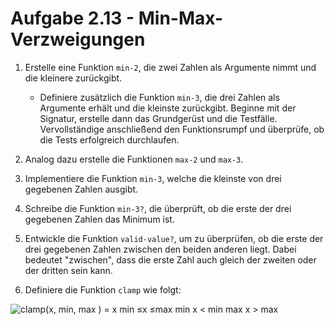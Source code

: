 # Aufgabe 2.13 - Min-Max-Verzweigungen

1. Erstelle eine Funktion `min-2`, die zwei Zahlen als Argumente nimmt und die kleinere zurückgibt.

   - Definiere zusätzlich die Funktion `min-3`, die drei Zahlen als Argumente erhält und die kleinste zurückgibt. Beginne mit der Signatur, erstelle dann das Grundgerüst und die Testfälle. Vervollständige anschließend den Funktionsrumpf und überprüfe, ob die Tests erfolgreich durchlaufen.

2. Analog dazu erstelle die Funktionen `max-2` und `max-3`.

3. Implementiere die Funktion `min-3`, welche die kleinste von drei gegebenen Zahlen ausgibt.

4. Schreibe die Funktion `min-3?`, die überprüft, ob die erste der drei gegebenen Zahlen das Minimum ist.

5. Entwickle die Funktion `valid-value?`, um zu überprüfen, ob die erste der drei gegebenen Zahlen zwischen den beiden anderen liegt. Dabei bedeutet "zwischen", dass die erste Zahl auch gleich der zweiten oder der dritten sein kann.

6. Definiere die Funktion `clamp` wie folgt:

![clamp(x, min, max ) = x min ≤x ≤max   min x < min   max x > max](<https://latex.codecogs.com/svg.latex?clamp(x,%20\min,%20\max%20)%20=%20%5Cbegin%7Bcases%7D%20x%20%26%20%5Ctext%7Bfalls%20%7D%20%5Cmin%20%5Cleq%20x%20%5Cleq%20%5Cmax%20%5C%5C%20%5Cmin%20%26%20%5Ctext%7Bfalls%20%7D%20x%20%3C%20%5Cmin%20%5C%5C%20%5Cmax%20%26%20%5Ctext%7Bfalls%20%7D%20x%20%3E%20%5Cmax%20%5Cend%7Bcases%7D>)
